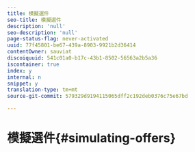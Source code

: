 ```yaml
---
title: 模擬選件
seo-title: 模擬選件
description: 'null'
seo-description: 'null'
page-status-flag: never-activated
uuid: 77f45801-be67-439a-8903-9921b2d36414
contentOwner: sauviat
discoiquuid: 541c01a0-b17c-43b1-8502-56563a2b5a36
iscontainer: true
index: y
internal: n
snippet: y
translation-type: tm+mt
source-git-commit: 579329d9194115065dff2c192deb0376c75e67bd

---
```



# 模擬選件{#simulating-offers}

